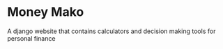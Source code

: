 # Money Mako
A django website that contains calculators and decision making tools for personal finance
